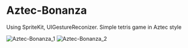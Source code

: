 # Aztec-Bonanza
Using SpriteKit, UIGestureReconizer.
Simple tetris game in Aztec style


![Aztec-Bonanza_1](https://user-images.githubusercontent.com/48223896/193117748-cc582ffc-503e-4e57-b041-b4e1ad542978.png)
![Aztec-Bonanza_2](https://user-images.githubusercontent.com/48223896/193117769-4a37a70d-a147-42fd-9098-9a310aa2a674.png)
